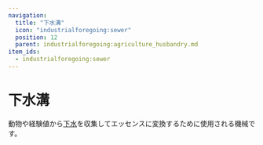 ```yaml
---
navigation:
  title: "下水溝"
  icon: "industrialforegoing:sewer"
  position: 12
  parent: industrialforegoing:agriculture_husbandry.md
item_ids:
  - industrialforegoing:sewer
---
```


# 下水溝

動物や経験値から[下水](./sewage.md)を収集してエッセンスに変換するために使用される機械です。



<Recipe id="industrialforegoing:sewer" />

